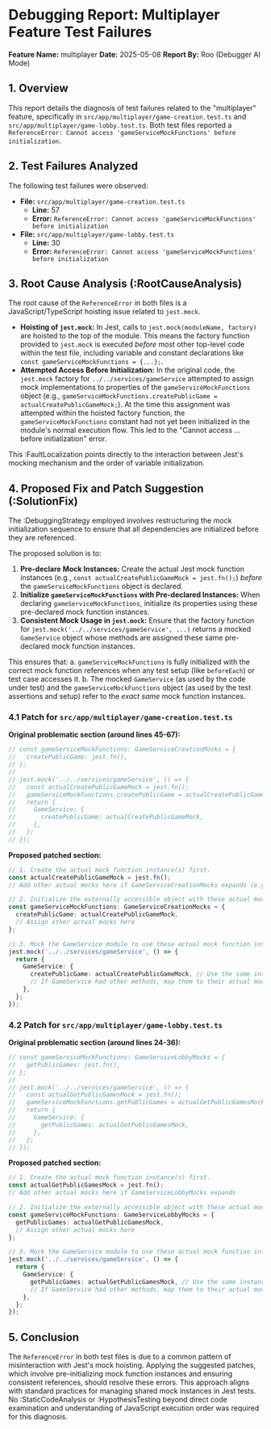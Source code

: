 # Debugging Report: Multiplayer Feature Test Failures

**Feature Name:** multiplayer
**Date:** 2025-05-08
**Report By:** Roo (Debugger AI Mode)

## 1. Overview

This report details the diagnosis of test failures related to the "multiplayer" feature, specifically in `src/app/multiplayer/game-creation.test.ts` and `src/app/multiplayer/game-lobby.test.ts`. Both test files reported a `ReferenceError: Cannot access 'gameServiceMockFunctions' before initialization`.

## 2. Test Failures Analyzed

The following test failures were observed:

-   **File:** `src/app/multiplayer/game-creation.test.ts`
    -   **Line:** 57
    -   **Error:** `ReferenceError: Cannot access 'gameServiceMockFunctions' before initialization`
-   **File:** `src/app/multiplayer/game-lobby.test.ts`
    -   **Line:** 30
    -   **Error:** `ReferenceError: Cannot access 'gameServiceMockFunctions' before initialization`

## 3. Root Cause Analysis (:RootCauseAnalysis)

The root cause of the `ReferenceError` in both files is a JavaScript/TypeScript hoisting issue related to `jest.mock`.

-   **Hoisting of `jest.mock`:** In Jest, calls to `jest.mock(moduleName, factory)` are hoisted to the top of the module. This means the factory function provided to `jest.mock` is executed *before* most other top-level code within the test file, including variable and constant declarations like `const gameServiceMockFunctions = {...};`.
-   **Attempted Access Before Initialization:** In the original code, the `jest.mock` factory for `../../services/gameService` attempted to assign mock implementations to properties of the `gameServiceMockFunctions` object (e.g., `gameServiceMockFunctions.createPublicGame = actualCreatePublicGameMock;`). At the time this assignment was attempted within the hoisted factory function, the `gameServiceMockFunctions` constant had not yet been initialized in the module's normal execution flow. This led to the "Cannot access ... before initialization" error.

This :FaultLocalization points directly to the interaction between Jest's mocking mechanism and the order of variable initialization.

## 4. Proposed Fix and Patch Suggestion (:SolutionFix)

The :DebuggingStrategy employed involves restructuring the mock initialization sequence to ensure that all dependencies are initialized before they are referenced.

The proposed solution is to:
1.  **Pre-declare Mock Instances:** Create the actual Jest mock function instances (e.g., `const actualCreatePublicGameMock = jest.fn();`) *before* the `gameServiceMockFunctions` object is declared.
2.  **Initialize `gameServiceMockFunctions` with Pre-declared Instances:** When declaring `gameServiceMockFunctions`, initialize its properties using these pre-declared mock function instances.
3.  **Consistent Mock Usage in `jest.mock`:** Ensure that the factory function for `jest.mock('../../services/gameService', ...)` returns a mocked `GameService` object whose methods are assigned these same pre-declared mock function instances.

This ensures that:
    a. `gameServiceMockFunctions` is fully initialized with the correct mock function references when any test setup (like `beforeEach`) or test case accesses it.
    b. The mocked `GameService` (as used by the code under test) and the `gameServiceMockFunctions` object (as used by the test assertions and setup) refer to the *exact same* mock function instances.

### 4.1 Patch for `src/app/multiplayer/game-creation.test.ts`

**Original problematic section (around lines 45-67):**
```typescript
// const gameServiceMockFunctions: GameServiceCreationMocks = {
//   createPublicGame: jest.fn(),
// };
// 
// jest.mock('../../services/gameService', () => {
//   const actualCreatePublicGameMock = jest.fn();
//   gameServiceMockFunctions.createPublicGame = actualCreatePublicGameMock; // Error occurs here due to hoisting
//   return {
//     GameService: {
//       createPublicGame: actualCreatePublicGameMock,
//     },
//   };
// });
```

**Proposed patched section:**
```typescript
// 1. Create the actual mock function instance(s) first.
const actualCreatePublicGameMock = jest.fn();
// Add other actual mocks here if GameServiceCreationMocks expands (e.g., for private games if separate)

// 2. Initialize the externally accessible object with these actual mocks.
const gameServiceMockFunctions: GameServiceCreationMocks = {
  createPublicGame: actualCreatePublicGameMock,
  // Assign other actual mocks here
};

// 3. Mock the GameService module to use these actual mock function instances.
jest.mock('../../services/gameService', () => {
  return {
    GameService: {
      createPublicGame: actualCreatePublicGameMock, // Use the same instance
      // If GameService had other methods, map them to their actual mocks here.
    },
  };
});
```

### 4.2 Patch for `src/app/multiplayer/game-lobby.test.ts`

**Original problematic section (around lines 24-36):**
```typescript
// const gameServiceMockFunctions: GameServiceLobbyMocks = {
//   getPublicGames: jest.fn(),
// };
// 
// jest.mock('../../services/gameService', () => {
//   const actualGetPublicGamesMock = jest.fn();
//   gameServiceMockFunctions.getPublicGames = actualGetPublicGamesMock; // Error occurs here due to hoisting
//   return {
//     GameService: {
//       getPublicGames: actualGetPublicGamesMock,
//     },
//   };
// });
```

**Proposed patched section:**
```typescript
// 1. Create the actual mock function instance(s) first.
const actualGetPublicGamesMock = jest.fn();
// Add other actual mocks here if GameServiceLobbyMocks expands

// 2. Initialize the externally accessible object with these actual mocks.
const gameServiceMockFunctions: GameServiceLobbyMocks = {
  getPublicGames: actualGetPublicGamesMock,
  // Assign other actual mocks here
};

// 3. Mock the GameService module to use these actual mock function instances.
jest.mock('../../services/gameService', () => {
  return {
    GameService: {
      getPublicGames: actualGetPublicGamesMock, // Use the same instance
      // If GameService had other methods, map them to their actual mocks here
    },
  };
});
```

## 5. Conclusion

The `ReferenceError` in both test files is due to a common pattern of misinteraction with Jest's mock hoisting. Applying the suggested patches, which involve pre-initializing mock function instances and ensuring consistent references, should resolve these errors. This approach aligns with standard practices for managing shared mock instances in Jest tests. No :StaticCodeAnalysis or :HypothesisTesting beyond direct code examination and understanding of JavaScript execution order was required for this diagnosis.